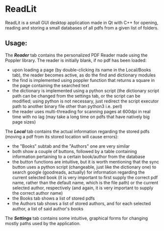 # ReadLit

ReadLit is a small GUI desktop application made in Qt with C++ for opening, reading and storing a small databases of all pdfs from a given list of folders.

## Usage:

The **_Reader_** tab contains the personalized PDF Reader made using the Poppler library. The reader is initially blank, if no pdf has been loaded:
- upon loading a page (by double-clicking its name in the Local/Books tab), the reader becomes active, as do the find and dictionary modules
- the find is implemented using poppler function that returns a square in the page containing the searched text
- the dictionary is implemented using a python script (the dictionary script path can be changed from the settings tab, or the script can be modified; using python is not necessary, just redirect the script executor path to another binary file other than python3 i.e. perl)
- the reader uses multi-threading for scanning pages at 600dpi in real time with no lag (may take a long time on pdfs that have natively big page sizes)

The **_Local_** tab contains the actual information regarding the stored pdfs (moving a pdf from its stored location will cause errors):
- the "Books" subtab and the "Authors" one are very similar
- both show a couple of buttons, followed by a table containing information pertaining to a certain book/author from the database
- the button functions are intuitive, but it is worth mentioning that the sync button uses a python script (changeable, just like the dictionary one) to search google (goodreads, actually) for information regarding the current selected book (it is very important to first supply the correct pdf name, rather than the default name, which is the file path) or the current selected author, respectively (and again, it is very important to supply the correct author name)
- the Books tab shows a list of stored pdfs
- the Authors tab shows a list of stored authors, and for each selected author, a list of said author's books

The **_Settings_** tab contains some intuitive, graphical forms for changing mostly paths used by the application.
